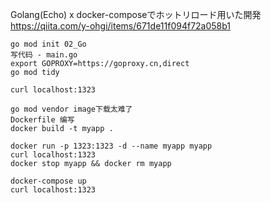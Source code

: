 
Golang(Echo) x docker-composeでホットリロード用いた開発
https://qiita.com/y-ohgi/items/671de11f094f72a058b1


```
go mod init 02_Go
写代码 - main.go
export GOPROXY=https://goproxy.cn,direct
go mod tidy

curl localhost:1323
```

```
go mod vendor image下载太难了
Dockerfile 编写
docker build -t myapp .

docker run -p 1323:1323 -d --name myapp myapp
curl localhost:1323
docker stop myapp && docker rm myapp
```

```
docker-compose up
curl localhost:1323
```
